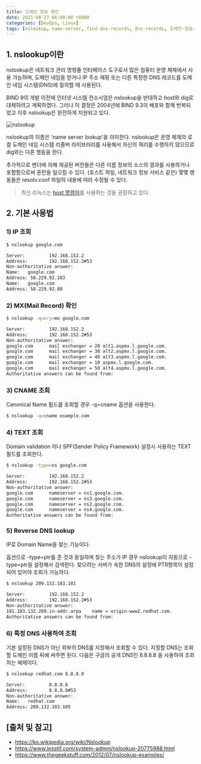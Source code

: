 ```yaml
---
title: 도메인 정보 확인
date: 2021-08-27 06:00:00 +0900
categories: [DevOps, Linux]
tags: [nslookup, name-server, find-dns-records, dns-records, 도메인-정보-확인, 도메인-정보]
---
```


## 1. nslookup이란
nslookup은 네트워크 관리 명령줄 인터페이스 도구로서 많은 컴퓨터 운영 체제에서 사용 가능하며, 도메인 네임을 얻거나 IP 주소 매핑 또는 다른 특정한 DNS 레코드를 도메인 네임 시스템(DNS)에 질의할 때 사용된다.

BIND 9의 개발 이전에 인터넷 시스템 컨소시엄은 nslookup을 반대하고 host와 dig로 대체하려고 계획하였다. 그러나 이 결정은 2004년에 BIND 9.3의 배포와 함께 번복되었고 이후 nslookup은 완전하게 지원되고 있다.

![nslookup](/assets/img/2021-08-27-nslookup/.png)

nslookup의 이름은 'name server lookup'을 의미한다. nslookup은 운영 체제의 로컬 도메인 네임 시스템 리졸버 라이브러리를 사용해서 자신의 쿼리를 수행하지 않으므로 dig와는 다른 행동을 한다.

추가적으로 벤더에 의해 제공된 버전들은 다른 이름 정보의 소스의 결과를 사용하거나 포함함으로써 혼란을 일으킬 수 있다. (호스트 파일, 네트워크 정보 서비스 같은) 몇몇 행동들은 resolv.conf 파일의 내용에 따라 수정될 수 있다.

> 최신 리눅스는 [host 명령어](https://www.lesstif.com/system-admin/linux-host-89555912.html)를 사용하는 것을 권장하고 있다.

## 2. 기본 사용법

### 1) IP 조회

```bash
$ nslookup google.com

Server:         192.168.152.2
Address:        192.168.152.2#53
Non-authoritative answer:
Name:   google.com
Address: 58.229.92.103
Name:   google.com
Address: 58.229.92.88
```

### 2) MX(Mail Record) 확인

```bash
$ nslookup -query=mx google.com

Server:         192.168.152.2
Address:        192.168.152.2#53
Non-authoritative answer:
google.com      mail exchanger = 20 alt1.aspmx.l.google.com.
google.com      mail exchanger = 30 alt2.aspmx.l.google.com.
google.com      mail exchanger = 40 alt3.aspmx.l.google.com.
google.com      mail exchanger = 10 aspmx.l.google.com.
google.com      mail exchanger = 50 alt4.aspmx.l.google.com.
Authoritative answers can be found from:
```

### 3) CNAME 조회
Canonical Name 필드를 조회할 경우 -q=cname 옵션을 사용한다.

```bash
$ nslookup -q=cname example.com
```

### 4) TEXT 조회
Domain validation 이나 SPF(Sender Policy Framework) 설정시 사용하는 TEXT 필드를 조회한다.

```bash
$ nslookup -type=ns google.com 

Server:         192.168.152.2
Address:        192.168.152.2#53
Non-authoritative answer:
google.com      nameserver = ns1.google.com.
google.com      nameserver = ns3.google.com.
google.com      nameserver = ns2.google.com.
google.com      nameserver = ns4.google.com.
Authoritative answers can be found from:
```

### 5) Reverse DNS lookup
IP로 Domain Name을 찾는 기능이다.

옵션으로 -type=ptr를 준 것과 동일하며 찾는 주소가 IP 경우 nslookup이 자동으로 -type=ptr을 설정해서 검색한다. 찾으려는 서버가 속한 DNS의 설정에 PTR항목이 설정되어 있어야 조회가 가능하다.

```bash
$ nslookup 209.132.183.181

Server:         192.168.152.2
Address:        192.168.152.2#53
Non-authoritative answer:
181.183.132.209.in-addr.arpa    name = origin-www2.redhat.com.
Authoritative answers can be found from:
```

### 6) 특정 DNS 사용하여 조회
기본 설정된 DNS가 아닌 외부의 DNS를 지정해서 조회할 수 있다. 지정할 DNS는 조회할 도메인 이름 뒤에 써주면 된다. 다음은 구글의 공개 DNS인 8.8.8.8 을 사용하여 조회하는 예제이다.

```bash
$ nslookup redhat.com 8.8.8.8

Server:         8.8.8.8
Address:        8.8.8.8#53
Non-authoritative answer:
Name:   redhat.com
Address: 209.132.183.105
```

## [출처 및 참고]
* <https://ko.wikipedia.org/wiki/Nslookup>
* <https://www.lesstif.com/system-admin/nslookup-20775988.html>
* <https://www.thegeekstuff.com/2012/07/nslookup-examples/>
